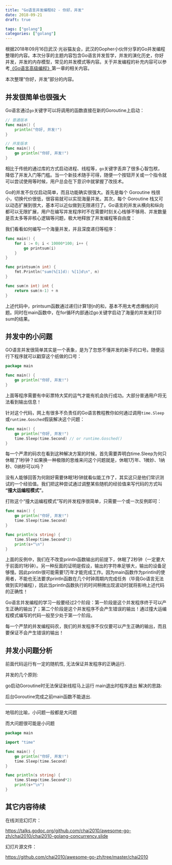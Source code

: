 ```yaml
---
title: "Go语言并发编程02 - 你好，并发"
date: 2018-09-21
draft: true

tags: ["golang"]
categories: ["golang"]
---
```


根据2018年09月16日武汉·光谷猫友会，武汉的Gopher小伙伴分享的Go并发编程整理的内容。本次分享的主题内容包含Go语言并发哲学，并发的演化历史，你好并发，并发的内存模型，常见的并发模式等内容。关于并发编程的补充内容可以参考[《Go语言高级编程》](https://github.com/chai2010/advanced-go-programming-book)第一章的相关内容。

本次整理“你好，并发”部分的内容。

<!--more-->

## 并发很简单也很强大

Go语言通过`go`关键字可以将调用的函数直接在新的Goroutine上启动：

```go
// 普通版本
func main() {
    println("你好, 并发!")
}

// 并发版本
func main() {
    go println("你好, 并发!")
}
```

相比于传统的通过库的方式启动进程、线程等，`go`关键字丢弃了很多心智包袱，降低了并发入门等门槛。当一个新技术随手可得，随便一个按钮开关或一个指令就可以尝试使用等时候，用户总会在下意识中就掌握了改技术。

Go的并发不仅仅启动简单，而且功能确实很强大。首先是每个 Goroutine 栈很小，切换代价很低，很容易就可以实现海量并发。其次，每个 Goroutine 栈又可以动态扩展到很大，基本可以近似做到无限递归了。Go语言的并发从横向和纵向都可以无限扩展，用户在编写并发程序时不在需要时刻关心栈够不够用、并发数量是否太多等非核心逻辑等问题，极大地释放了并发编程等自由度：

我们看看如何编写一个海量并发，并且深度递归等程序：

```go
func main() {
    for i := 0; i < 10000*100; i++ {
        go printsum(i)
    }
}

func printsum(n int) {
    fmt.Println("sum(%[1]d): %[1]d\n", n)
}

func sum(n int) int {
    return sum(n-1) + n
}
```

上述代码中，printsum函数通过递归计算1到n的和，基本不用太考虑爆栈的问题。同时在main函数中，在for循环内部通过go关键字启动了海量的并发来打印sum的结果。


## 并发中的小问题

GO语言并发很简单其实是一个表象，是为了忽悠不懂并发的新手的口号。随便运行下程序就可以戳穿这个纸做的口号：

```go
package main

func main() {
    go println("你好, 并发!")
}
```

上面等程序需要有中彩票特大奖的运气才能有机会执行成功。大部分普通用户将无法看到输出信息！

针对这个代码，网上有很多不负责任的Go语言教程教你如何通过调用`time.Sleep`或`runtime.Gosched`假装解决这个问题：

```go
func main() {
    go println("你好, 并发!")
    time.Sleep(time.Second) // or runtime.Gosched()
}
```

每一个严肃的码农在看到这种解决方案的时候，首先需要弄明白time.Sleep为何只休眠了1秒钟？如果换一种极限的思维来问这个问题就是，休眠1万年、1微妙、1纳秒、0纳秒可以吗？

没有人能够回答为何刚好需要休眠1秒钟就看似能工作了，其实这只是他们常识测试的一个经验值。我们把这种尝试通过调整某些随机的经验值来写代码的方式叫 **“撞大运编程模式”**。

打败这个“撞大运编程模式”写的并发程序很简单，只需要一个或一次反例即可：

```go
func main() {
    go println("你好, 并发!")
    time.Sleep(time.Second)
}

func println(s string) {
    time.Sleep(time.Second*2)
    print(s+"\n")
}
```

上面的反例中，我们在不改变println函数输出的前提下，休眠了2秒钟（一定要大于前面的1秒钟）。另一种反面的证明是假设，输出的字符串足够大，输出的设备足够慢。因此println很可能需要1万年才能完成工作。因为main函数作为println的使用者，不能也无法要求println函数在几个时钟周期内完成任务（毕竟Go语言无法做到实时编程），因此当println函数执行的时间稍微出现波动时就将影响上述代码的正确性！


Go语言并发编程的学习一般要经过2个阶段：第一阶段是这个并发程序终于可以产生正确的输出了；第二个阶段是这个并发程序不会产生错误的输出！通过撞大运编程模式编写的代码一般至少处于第一个阶段。

每一个严禁的并发编程码农，我们的并发程序不仅仅要可以产生正确的输出，而且要保证不会产生错误的输出！


## 并发小问题分析

前面代码运行有一定的随机性, 无法保证并发程序的正确运行.

并发的几个原则:

go启动Goroutine时无法保证新线程马上运行
main退出时程序退出
解决的思路:

后台Goroutine完成之前main函数不能退出.

-------


地毯的比喻，小问题一般都是大问题

而大问题很可能是小问题


```go
package main

import "time"

func main() {
    go println("你好, 并发!")
    time.Sleep(time.Second)
}

func println(s string) {
    time.Sleep(time.Second*2)
    print(s+"\n")
}
```

## 其它内容待续

在线浏览幻灯片：

https://talks.godoc.org/github.com/chai2010/awesome-go-zh/chai2010/chai2010-golang-concurrency.slide

幻灯片源文件：

https://github.com/chai2010/awesome-go-zh/tree/master/chai2010


